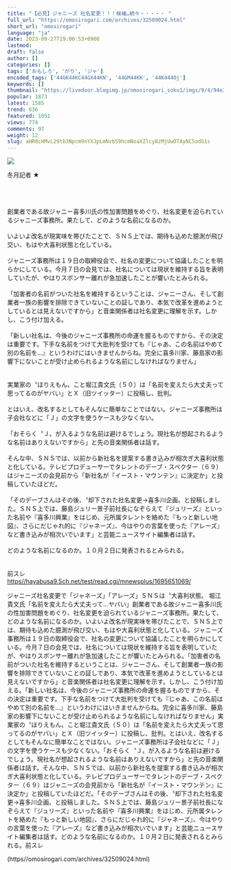 ```yaml
---
title: "【必見】ジャニーズ 社名変更！！！候補…続々・・・・・ "
full_url: "https://omosirogari.com/archives/32509024.html"
short_url: "omosirogari"
language: "ja"
date: 2023-09-27T19:00:53+0900
lastmod: 
draft: false
author: []
categories: []
tags: ['おもしろ', 'がり', 'ジャ']
encoded_tags: ['44GK44KC44GX44KN', '44GM44KK', '44K444Oj']
keywords: []
thumbnail: "https://livedoor.blogimg.jp/omosirogari_soku1/imgs/9/4/94e31b29.jpg"
popular: 1873
latest: 1585
trend: 636
featured: 1051
views: 774
comments: 97
weight: 12
slug: aHR0cHMvL29tb3Npcm9nYXJpLmNvbS9hcmNoaXZlcy8zMjUwOTAyNC5odG1s
---
```


![](https://livedoor.blogimg.jp/omosirogari_soku1/imgs/9/4/94e31b29.jpg)

<div><p>冬月記者 ★ </p><br> <br> <br> 創業者である故ジャニー喜多川氏の性加害問題をめぐり、社名変更を迫られているジャニーズ事務所。果たして、どのような名前になるのか。 <br> <br> いよいよ改名が現実味を帯びたことで、ＳＮＳ上では、期待も込めた臆測が飛び交い、もはや大喜利状態と化している。 <br> <br> ジャニーズ事務所は１９日の取締役会で、社名の変更について協議したことを明らかにしている。今月７日の会見では、社名については現状を維持する旨を表明していたが、やはりスポンサー離れが急加速したことが響いたとみられる。 <br> <br> 「加害者の名前がついた社名を維持するということは、ジャニーさん、そして創業者一族の影響を排除できていないことの証しであり、本気で改革を進めようとしているとは見えないですから」と音楽関係者は社名変更に理解を示す。しかし、こう付け加える。 <br> <br> 「新しい社名は、今後のジャニーズ事務所の命運を握るものですから、その決定は重要です。下手な名前をつけて大批判を受けても『じゃあ、この名前はやめて別の名前を…』というわけにはいきませんからね。完全に喜多川家、藤島家の影響下にないことが受け止められるような名前にしなければなりません」 <br> <br> <br> 実業家の〝ほりえもん〟こと堀江貴文氏（５０）は「名前を変えたら大丈夫って思ってるのがヤバい」とＸ（旧ツイッター）に投稿し、批判。 <br> <br> とはいえ、改名するとしてもそんなに簡単なことではない。ジャニーズ事務所は子会社などに「Ｊ」の文字を使うケースも少なくない。 <br> <br> 「おそらく〝Ｊ〟が入るような名前は避けるでしょう。現社名が想起されるような名前はありえないですから」と先の音楽関係者は話す。 <br> <br> そんな中、ＳＮＳでは、以前から新社名を提案する書き込みが相次ぎ大喜利状態と化している。テレビプロデューサーでタレントのデーブ・スペクター（６９）はジャニーズの会見前から「新社名が『イースト・マウンテン』に決定か」と投稿していたほどだ。 <br> <br> 「そのデーブさんはその後、〝却下された社名変更→喜多川企画〟と投稿しました。ＳＮＳ上では、藤島ジュリー景子前社長になぞらえて『ジュリーズ』といった名前や『喜多川興業』をはじめ、元所属タレントを絡めた『もっと新しい地図』、さらにだじゃれ的に『ジャネーズ』、今はやりの言葉を使った『アレーズ』など書き込みが相次いでいます」と芸能ニュースサイト編集者は話す。 <br> <br> どのような名前になるのか。１０月２日に発表されるとみられる。 <br> <br> <br> 前スレ <br> <a target='_blank' href='https//hayabusa9.5ch.net/test/read.cgi/mnewsplus/1695651069/'>https//hayabusa9.5ch.net/test/read.cgi/mnewsplus/1695651069/</a> <p>ジャニーズ社名変更で「ジャネーズ」「アレーズ」ＳＮＳは〝大喜利状態〟 堀江貴文氏「名前を変えたら大丈夫って…ヤバい」創業者である故ジャニー喜多川氏の性加害問題をめぐり、社名変更を迫られているジャニーズ事務所。果たして、どのような名前になるのか。いよいよ改名が現実味を帯びたことで、ＳＮＳ上では、期待も込めた臆測が飛び交い、もはや大喜利状態と化している。ジャニーズ事務所は１９日の取締役会で、社名の変更について協議したことを明らかにしている。今月７日の会見では、社名については現状を維持する旨を表明していたが、やはりスポンサー離れが急加速したことが響いたとみられる。「加害者の名前がついた社名を維持するということは、ジャニーさん、そして創業者一族の影響を排除できていないことの証しであり、本気で改革を進めようとしているとは見えないですから」と音楽関係者は社名変更に理解を示す。しかし、こう付け加える。「新しい社名は、今後のジャニーズ事務所の命運を握るものですから、その決定は重要です。下手な名前をつけて大批判を受けても『じゃあ、この名前はやめて別の名前を…』というわけにはいきませんからね。完全に喜多川家、藤島家の影響下にないことが受け止められるような名前にしなければなりません」実業家の〝ほりえもん〟こと堀江貴文氏（５０）は「名前を変えたら大丈夫って思ってるのがヤバい」とＸ（旧ツイッター）に投稿し、批判。とはいえ、改名するとしてもそんなに簡単なことではない。ジャニーズ事務所は子会社などに「Ｊ」の文字を使うケースも少なくない。「おそらく〝Ｊ〟が入るような名前は避けるでしょう。現社名が想起されるような名前はありえないですから」と先の音楽関係者は話す。そんな中、ＳＮＳでは、以前から新社名を提案する書き込みが相次ぎ大喜利状態と化している。テレビプロデューサーでタレントのデーブ・スペクター（６９）はジャニーズの会見前から「新社名が『イースト・マウンテン』に決定か」と投稿していたほどだ。「そのデーブさんはその後、〝却下された社名変更→喜多川企画〟と投稿しました。ＳＮＳ上では、藤島ジュリー景子前社長になぞらえて『ジュリーズ』といった名前や『喜多川興業』をはじめ、元所属タレントを絡めた『もっと新しい地図』、さらにだじゃれ的に『ジャネーズ』、今はやりの言葉を使った『アレーズ』など書き込みが相次いでいます」と芸能ニュースサイト編集者は話す。どのような名前になるのか。１０月２日に発表されるとみられる。前スレ</p></div>

(https//omosirogari.com/archives/32509024.html)
